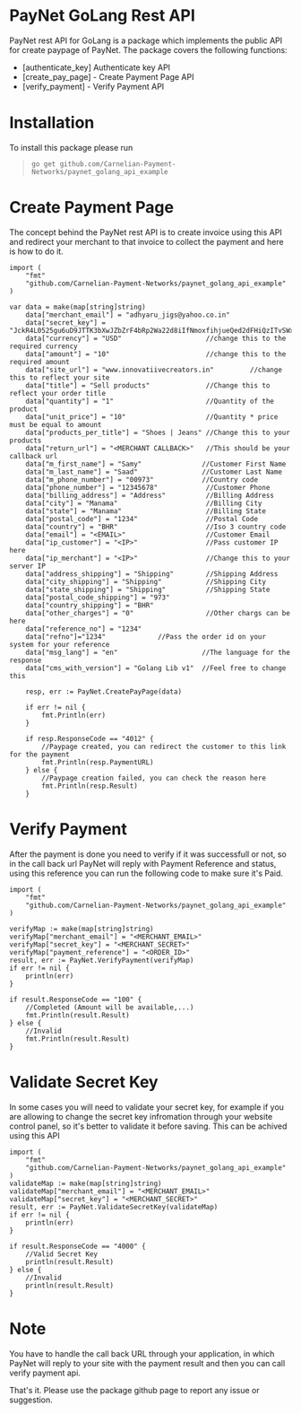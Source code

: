 # PayNet GoLang Rest API

PayNet rest API for GoLang is a package which implements the public API for create paypage of PayNet.
The package covers the following functions:
  - [authenticate_key] Authenticate key API
  - [create_pay_page] - Create Payment Page API
  - [verify_payment] - Verify Payment API

# Installation
To install this package please run
> `go get github.com/Carnelian-Payment-Networks/paynet_golang_api_example`

# Create Payment Page
The concept behind the PayNet rest API is to create invoice using this API and redirect your merchant to that invoice to collect the payment and here is how to do it.
```golang
import (
	"fmt"
	"github.com/Carnelian-Payment-Networks/paynet_golang_api_example"
)

var data = make(map[string]string)
	data["merchant_email"] = "adhyaru_jigs@yahoo.co.in"
	data["secret_key"] = "JckR4L0525gu6uD9JTTK3bXwJZbZrF4bRp2Wa22d8iIfNmoxfihjueQed2dFHiQzITvSWx64QOkEbJbr1sLwHBKUDYAlgrUYkpRg"
	data["currency"] = "USD"                     //change this to the required currency
	data["amount"] = "10"                        //change this to the required amount
	data["site_url"] = "www.innovatiivecreators.in"         //change this to reflect your site
	data["title"] = "Sell products"              //Change this to reflect your order title
	data["quantity"] = "1"                       //Quantity of the product
	data["unit_price"] = "10"                    //Quantity * price must be equal to amount
	data["products_per_title"] = "Shoes | Jeans" //Change this to your products
	data["return_url"] = "<MERCHANT CALLBACK>"   //This should be your callback url
	data["m_first_name"] = "Samy"               //Customer First Name
	data["m_last_name"] = "Saad"                //Customer Last Name
	data["m_phone_number"] = "00973"            //Country code
	data["phone_number"] = "12345678"            //Customer Phone
	data["billing_address"] = "Address"          //Billing Address
	data["city"] = "Manama"                      //Billing City
	data["state"] = "Manama"                     //Billing State
	data["postal_code"] = "1234"                 //Postal Code
	data["country"] = "BHR"                      //Iso 3 country code
	data["email"] = "<EMAIL>"                    //Customer Email
	data["ip_customer"] = "<IP>"                 //Pass customer IP here
	data["ip_merchant"] = "<IP>"                 //Change this to your server IP
	data["address_shipping"] = "Shipping"        //Shipping Address
	data["city_shipping"] = "Shipping"           //Shipping City
	data["state_shipping"] = "Shipping"          //Shipping State
	data["postal_code_shipping"] = "973"
	data["country_shipping"] = "BHR"
	data["other_charges"] = "0"                  //Other chargs can be here
	data["reference_no"] = "1234"  
	data["refno"]="1234"             //Pass the order id on your system for your reference
	data["msg_lang"] = "en"                     //The language for the response
	data["cms_with_version"] = "Golang Lib v1"  //Feel free to change this

	resp, err := PayNet.CreatePayPage(data)

	if err != nil {
		fmt.Println(err)
	}

	if resp.ResponseCode == "4012" {
        //Paypage created, you can redirect the customer to this link for the payment
		fmt.Println(resp.PaymentURL)
	} else {
        //Paypage creation failed, you can check the reason here
		fmt.Println(resp.Result)
	}
```

# Verify Payment
After the payment is done you need to verify if it was successfull or not, so in the call back url PayNet will reply with Payment Reference and status, using this reference you can run the following code to make sure it's Paid.
``` golang
import (
	"fmt"
	"github.com/Carnelian-Payment-Networks/paynet_golang_api_example"
)

verifyMap := make(map[string]string)
verifyMap["merchant_email"] = "<MERCHANT_EMAIL>"
verifyMap["secret_key"] = "<MERCHANT_SECRET>"
verifyMap["payment_reference"] = "<ORDER_ID>"
result, err := PayNet.VerifyPayment(verifyMap)
if err != nil {
	println(err)
}

if result.ResponseCode == "100" {
	//Completed (Amount will be available,...)
	fmt.Println(result.Result)
} else {
	//Invalid
	fmt.Println(result.Result)
}
```
# Validate Secret Key
In some cases you will need to validate your secret key, for example if you are allowing to change the secret key infromation through your website control panel, so it's better to validate it before saving. This can be achived using this API
``` golang
import (
	"fmt"
	"github.com/Carnelian-Payment-Networks/paynet_golang_api_example"
)
validateMap := make(map[string]string)
validateMap["merchant_email"] = "<MERCHANT_EMAIL>"
validateMap["secret_key"] = "<MERCHANT_SECRET>"
result, err := PayNet.ValidateSecretKey(validateMap)
if err != nil {
	println(err)
}

if result.ResponseCode == "4000" {
	//Valid Secret Key
	println(result.Result)
} else {
	//Invalid
	println(result.Result)
}

```

# Note
You have to handle the call back URL through your application, in which PayNet will reply to your site with the payment result and then you can call verify payment api.

That's it.
Please use the package github page to report any issue or suggestion.